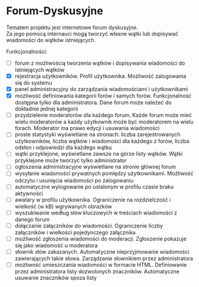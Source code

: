 # Forum-Dyskusyjne
Tematem projektu jest internetowe forum dyskusyjne.  
Za jego pomocą internauci mogą tworzyć własne wątki lub dopisywać wiadomości do wątków istniejących.

Funkcjonalności:
- [ ] forum z możliwością tworzenia wątków i dopisywania wiadomości do istniejących wątków
- [x] rejestracja użytkowników. Profil użytkownika. Możliwość zalogowania się do systemu
- [x] panel administracyjny do zarządzania wiadomościami i użytkownikami
- [x] możliwość definiowania kategorii forów i samych forów. Funkcjonalność dostępna tylko dla
administratora. Dane forum może należeć do dokładnie jednej kategorii
- [ ] przydzielenie moderatorów dla każdego forum. Każde forum może mieć wielu moderatorów
a każdy użytkownik może być moderatorem na wielu forach. Moderator ma prawo edycji i
usuwania wiadomości
- [ ] proste statystyki wyświetlane na stronach: liczba zarejestrowanych użytkowników, liczba
wątków i wiadomości dla każdego z forów, liczba odsłon i odpowiedzi dla każdego wątku
- [ ] wątki przyklejone, wyświetlane zawsze na górze listy wątków. Wątki przyklejone może
tworzyć tylko administrator
- [ ] ogłoszenia administracyjne wyświetlane na stronie głównej forum
- [ ] wysyłanie wiadomości prywatnych pomiędzy użytkownikami. Możliwość odczytu i
usunięcia wiadomości po zalogowaniu
- [ ] automatyczne wylogowanie po ustalonym w profilu czasie braku aktywności
- [ ] awatary w profilu użytkownika. Ograniczenie na rozdzielczość i wielkość (w kB)
wgrywanych obrazków
- [ ] wyszukiwanie według słów kluczowych w treściach wiadomości z danego forum
- [ ] dołączanie załączników do wiadomości. Ograniczenie liczby załączników i wielkości
pojedynczego załącznika
- [ ] możliwość zgłoszenia wiadomości do moderacji. Zgłoszenie pokazuje się jako wiadomość u
moderatora
- [ ] słownik słów zakazanych. Automatyczne nieprzyjmowanie wiadomości zawierających takie
słowa. Zarządzanie słownikiem przez administratora
- [ ] możliwość umieszczania wiadomości w formacie HTML. Definiowanie przez
administratora listy dozwolonych znaczników. Automatyczne usuwanie znaczników spoza
listy
